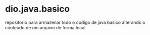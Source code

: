 # dio.java.basico
repositorio para armazenar todo o codigo de java basico
alterando o conteudo de um arquivo de forma local
